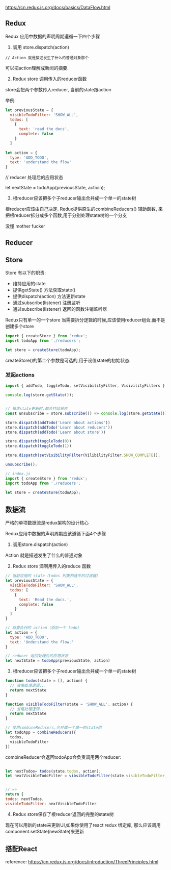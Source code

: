https://cn.redux.js.org/docs/basics/DataFlow.html



## Redux


Redux 应用中数据的声明周期遵循一下四个步骤

1. 调用 store.dispatch(action)
```
// Action 就是描述发生了什么的普通对象那个
```

可以把action理解成新闻的摘要.


2. Redux store 调用传入的reducer函数

store会把两个参数传入reducer, 当前的state跟action

举例:

```js
let previousState = {
  visibleTodoFilter: 'SHOW_ALL',
  todos: [
    {
      text: 'read the docs',
      complete: false
    }
  ]
  
let action = {
  type: 'ADD_TODO',
  text: 'understand the flow'
}  
```

// reducer 处理后的应用状态

let nextState = todoApp(previousState, actioin);

3. 根reducer应该把多个子reducer输出合并成一个单一的state树

根reducer应该由自己决定. Redux提供原生的combineReducers() 辅助函数,
来把根reducer拆分成多个函数,用于分别处理state树的一个分支

没懂 mother fucker


## Reducer

## Store

Store 有以下的职责:

* 维持应用的state
* 提供getState() 方法获取state()
* 提供dispatch(action) 方法更新state
* 通过subscribe(listener) 注册监听
* 通过subscribe(listener) 返回的函数注销监听器

Redux只有单一的一个store
当需要拆分逻辑的时候,应该使用reducer组合,而不是创建多个store


```js
import { createStore } from 'redux';
import todoApp from './reducers';

let store = createStore(todoApp);
```
createStore()的第二个参数是可选的,用于设值state的初始状态.


### 发起actions

```js
import { addTodo, toggleTodo, setVisibilityFilter, VisivilityFilters } from './actions';

console.log(store.getState());


// 每次state更新时,都会打印日志
const unsubscribe = store.subscribe(() => console.log(store.getState()))

store.dispatch(addTodo('Learn about actions'))
store.dispatch(addTodo('Learn about reducers'))
store.dispatch(addTodo('Learn about store'))

store.dispatch(toggleTodo(0))
store.dispatch(toggleTodo(1))

store.dispatch(setVisibilityFilter(VilibilityFilter.SHOW_COMPLETE));

unsubscribe();

// index.js
import { createStore } from 'redux';
import todoApp from './reducers';

let store = createStore(todoApp);

```

## 数据流

严格的单项数据流是redux架构的设计核心

Redux应用中数据的声明周期应该遵循下面4个步骤

1. 调用store.dispatch(action)

Action 就是描述发生了什么的普通对象

2. Redux store 滴啊用传入的reduce 函数
```js
// 当前应用的 state（todos 列表和选中的过滤器）
let previousState = {
  visibleTodoFilter: 'SHOW_ALL',
  todos: [
    {
      text: 'Read the docs.',
      complete: false
    }
  ]
}

// 将要执行的 action（添加一个 todo）
let action = {
  type: 'ADD_TODO',
  text: 'Understand the flow.'
}

// reducer 返回处理后的应用状态
let nextState = todoApp(previousState, action)
```
3. 根reducer应该把多个子reducer输出合并成一个单一的state树

```js
function todos(state = [], action) {
  // 省略处理逻辑...
  return nextState
}

function visibleTodoFilter(state = 'SHOW_ALL', action) {
  // 省略处理逻辑...
  return nextState
}

// 使用combineReducers,合并成一个单一的state树
let todoApp = combineReducers({
  todos,
  visibleTodoFilter
})

```

combineReducer会返回todoApp会负责调用两个reducer:

```js

let nextTodos= todos(state.todos, action);
let nextVisibleTodoFilter = vibsibleTodoFilter(state.visibleTodoFilter, action);


// => 
return {
todos: nextTodos,
visibleTodoFilter: nextVisibleTodoFilter

```


4. Redux store保存了根reducer返回的完整的state树



现在可以用新的state来更新UI,如果你使用了react redux 绑定库, 那么应该调用component.setState(newState)来更新


## 搭配React





reference: https://cn.redux.js.org/docs/introduction/ThreePrinciples.html

